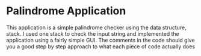 Palindrome Application
============

This application is a simple palindrome checker using the data structure, stack. 
I used one stack to check the input string and implemented the application using a fairly simple GUI. 
The comments in the code should give you a good step by step approach to what each piece of code actually does
